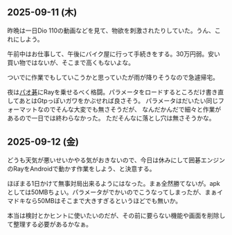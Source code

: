 ## 2025-09-11 (木)

昨晩は一日Dio 110の動画などを見て、物欲を刺激されたりしていた。うん、これにしよう。

午前中はお仕事して、午後にバイク屋に行って手続きをする。30万円弱。安い買い物ではないが、そこまで高くもないよな。

ついでに作業でもしていこうかと思っていたが雨が降りそうなので急遽帰宅。

夜は[パオ碁](%E3%83%91%E3%82%AA%E7%A2%81)にRayを乗せるべく格闘。パラメータをロードするところだけ書き直してあとはGtpっぽいガワをかぶせれば良さそう。
パラメータはだいたい同じフォーマットなのでそんな大変でも無さそうだが、
なんだかんだで細々と作業があるので一日では終わらなかった。
ただそんなに落とし穴は無さそうかな。

## 2025-09-12 (金)

どうも天気が悪いせいかやる気がおきないので、今日は休みにして囲碁エンジンのRayをAndroidで動かす作業をしよう、と決意する。

ほぼまる1日かけて無事対局出来るようにはなった。まぁ全然勝てないが。apkとしては50MBちょい。パラメータがでかいのでこうなってしまったが、まぁイマドキなら50MBはそこまで大きすぎるというほどでも無いか。

本当は検討とかヒントに使いたいのだが、その前に要らない機能や画面を削除して整理する必要があるかなぁ。
